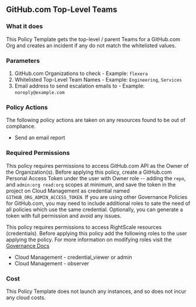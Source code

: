 ## GitHub.com Top-Level Teams

### What it does

This Policy Template gets the top-level / parent Teams for a GitHub.com Org and creates an incident if any do not match the whitelisted values.

### Parameters
1. GitHub.com Organizations to check - Example: `flexera`
2. Whitelisted Top-Level Team Names - Example: `Engineering`, `Services`
3. Email address to send escalation emails to - Example: `noreply@example.com`


### Policy Actions

The following policy actions are taken on any resources found to be out of compliance.

- Send an email report


### Required Permissions

This policy requires permissions to access GitHub.com API as the Owner of the Organization(s).  Before applying this policy, create a GitHub.com Personal Access Token under the user with Owner role -- adding the `repo`, and `admin:org read:org` scopes at minimum, and save the token in the project on Cloud Management as credential named `GITHUB_ORG_ADMIN_ACCESS_TOKEN`.  If you are using other Governance Policies for GitHub.com, you may need to include additional roles to sate the need of all policies which use the same credential.  Optionally, you can generate a token with full permission and avoid any issues.

This policy requires permissions to access RightScale resources (credentials). Before applying this policy add the following roles to the user applying the policy.  For more information on modifying roles visit the [Governance Docs](https://docs.rightscale.com/cm/ref/user_roles.html)

- Cloud Management - credential_viewer or admin
- Cloud Management - observer


### Cost

This Policy Template does not launch any instances, and so does not incur any cloud costs.
